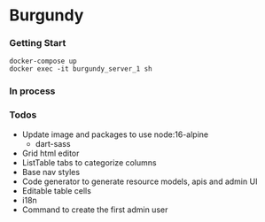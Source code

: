# Burgundy

### Getting Start
```shell
docker-compose up
docker exec -it burgundy_server_1 sh
```

### In process


### Todos
- Update image and packages to use node:16-alpine
  - dart-sass
- Grid html editor
- ListTable tabs to categorize columns
- Base nav styles
- Code generator to generate resource models, apis and admin UI
- Editable table cells
- i18n
- Command to create the first admin user